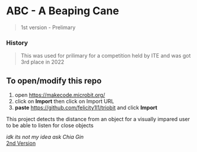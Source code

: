 # ABC - A Beaping Cane
> 1st version - Prelimary

### History
> This was used for prilimary for a competition held by ITE and was got 3rd place in 2022

## To open/modify this repo
1. open https://makecode.microbit.org/
2. click on **Import** then click on Import URL
3. **paste** https://github.com/felicity1l1/triobit and click **Import**

This project detects the distance from an object for a visually impared user to be able to listen for close objects

*idk its not my idea ask Chia Gin*
</br>
<a href="https://github.com/LuluHuman/abc-a-beaping-cane-v2">2nd Version</a>
